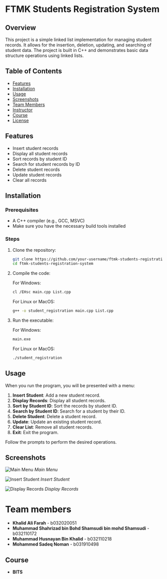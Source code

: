 # FTMK Students Registration System

## Overview

This project is a simple linked list implementation for managing student records. It allows for the insertion, deletion, updating, and searching of student data. The project is built in C++ and demonstrates basic data structure operations using linked lists.

## Table of Contents

- [Features](#features)
- [Installation](#installation)
- [Usage](#usage)
- [Screenshots](#screenshots)
- [Team Members](#team-members)
- [Instructor](#instructor)
- [Course](#course)
- [License](#license)

## Features

- Insert student records
- Display all student records
- Sort records by student ID
- Search for student records by ID
- Delete student records
- Update student records
- Clear all records

## Installation

### Prerequisites

- A C++ compiler (e.g., GCC, MSVC)
- Make sure you have the necessary build tools installed

### Steps

1. Clone the repository:

    ```bash
    git clone https://github.com/your-username/ftmk-students-registration-system.git
    cd ftmk-students-registration-system
    ```

2. Compile the code:

    For Windows:
    ```bash
    cl /EHsc main.cpp List.cpp
    ```

    For Linux or MacOS:
    ```bash
    g++ -o student_registration main.cpp List.cpp
    ```

3. Run the executable:

    For Windows:
    ```bash
    main.exe
    ```

    For Linux or MacOS:
    ```bash
    ./student_registration
    ```

## Usage

When you run the program, you will be presented with a menu:

1. **Insert Student**: Add a new student record.
2. **Display Records**: Display all student records.
3. **Sort by Student ID**: Sort the records by student ID.
4. **Search by Student ID**: Search for a student by their ID.
5. **Delete Student**: Delete a student record.
6. **Update**: Update an existing student record.
7. **Clear List**: Remove all student records.
8. **Exit**: Exit the program.

Follow the prompts to perform the desired operations.

## Screenshots

![Main Menu](screenshots/main_menu.png)
*Main Menu*

![Insert Student](screenshots/insert_student.png)
*Insert Student*

![Display Records](screenshots/display_records.png)
*Display Records*

# Team members

- **Khalid Ali Farah** - b032020051
- **Muhammad Shahrizad bin Bohd Shamsudi
bin mohd Shamsudi** - b032110172
- **Muhammad Husnayan Bin Khalid** - b032110218
- **Mohammed Sadeq Noman** - b031910498


## Course

- **BITS**


